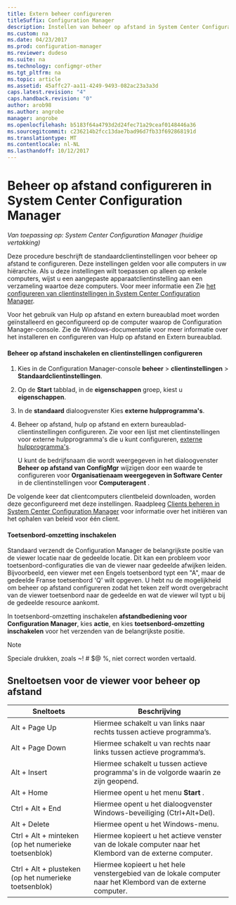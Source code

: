 ```yaml
---
title: Extern beheer configureren
titleSuffix: Configuration Manager
description: Instellen van beheer op afstand in System Center Configuration Manager.
ms.custom: na
ms.date: 04/23/2017
ms.prod: configuration-manager
ms.reviewer: dudeso
ms.suite: na
ms.technology: configmgr-other
ms.tgt_pltfrm: na
ms.topic: article
ms.assetid: 45affc27-aa11-4249-9493-082ac23a3a3d
caps.latest.revision: "4"
caps.handback.revision: "0"
author: arob98
ms.author: angrobe
manager: angrobe
ms.openlocfilehash: b5183f64a4793d2d24fec71a29ceaf0148446a36
ms.sourcegitcommit: c236214b2fcc13dae7bad96d7fb33f692868191d
ms.translationtype: MT
ms.contentlocale: nl-NL
ms.lasthandoff: 10/12/2017
---
```

# <a name="configuring-remote-control-in-system-center-configuration-manager"></a>Beheer op afstand configureren in System Center Configuration Manager

*Van toepassing op: System Center Configuration Manager (huidige vertakking)*

 Deze procedure beschrijft de standaardclientinstellingen voor beheer op afstand te configureren. Deze instellingen gelden voor alle computers in uw hiërarchie. Als u deze instellingen wilt toepassen op alleen op enkele computers, wijst u een aangepaste apparaatclientinstelling aan een verzameling waartoe deze computers. Voor meer informatie een Zie [het configureren van clientinstellingen in System Center Configuration Manager](../../../../core/clients/deploy/configure-client-settings.md). 

Voor het gebruik van Hulp op afstand en extern bureaublad moet worden geïnstalleerd en geconfigureerd op de computer waarop de Configuration Manager-console. Zie de Windows-documentatie voor meer informatie over het installeren en configureren van Hulp op afstand en Extern bureaublad.  

#### <a name="to-enable-remote-control-and-configure-client-settings"></a>Beheer op afstand inschakelen en clientinstellingen configureren  

1.  Kies in de Configuration Manager-console **beheer** > **clientinstellingen** > **Standaardclientinstellingen**.  

4.  Op de **Start** tabblad, in de **eigenschappen** groep, kiest u **eigenschappen**.  

5.  In de **standaard** dialoogvenster Kies **externe hulpprogramma's**.  

6.  Beheer op afstand, hulp op afstand en extern bureaublad-clientinstellingen configureren. Zie voor een lijst met clientinstellingen voor externe hulpprogramma's die u kunt configureren, [externe hulpprogramma's](../../../../core/clients/deploy/about-client-settings.md#remote-tools).  

    U kunt de bedrijfsnaam die wordt weergegeven in het dialoogvenster **Beheer op afstand van ConfigMgr** wijzigen door een waarde te configureren voor **Organisatienaam weergegeven in Software Center** in de clientinstellingen voor **Computeragent** .  

 De volgende keer dat clientcomputers clientbeleid downloaden, worden deze geconfigureerd met deze instellingen. Raadpleeg [Clients beheren in System Center Configuration Manager](../../../../core/clients/manage/manage-clients.md) voor informatie over het initiëren van het ophalen van beleid voor één client.  

#### <a name="enable-keyboard-translation"></a>Toetsenbord-omzetting inschakelen

Standaard verzendt de Configuration Manager de belangrijkste positie van de viewer locatie naar de gedeelde locatie. Dit kan een probleem voor toetsenbord-configuraties die van de viewer naar gedeelde afwijken leiden. Bijvoorbeeld, een viewer met een Engels toetsenbord typt een "A", maar de gedeelde Franse toetsenbord 'Q' wilt opgeven. U hebt nu de mogelijkheid om beheer op afstand configureren zodat het teken zelf wordt overgebracht van de viewer toetsenbord naar de gedeelde en wat de viewer wil typt u bij de gedeelde resource aankomt.

In toetsenbord-omzetting inschakelen **afstandbediening voor Configuration Manager**, kies **actie**, en kies **toetsenbord-omzetting inschakelen** voor het verzenden van de belangrijkste positie.

> [!NOTE]
>
> Speciale drukken, zoals ~! # $@ %, niet correct worden vertaald.


## <a name="keyboard-shortcuts-for-the-remote-control-viewer"></a>Sneltoetsen voor de viewer voor beheer op afstand

|Sneltoets|Beschrijving|  
|-----------------------|-----------------|  
|Alt + Page Up|Hiermee schakelt u van links naar rechts tussen actieve programma’s.|  
|Alt + Page Down|Hiermee schakelt u van rechts naar links tussen actieve programma’s.|  
|Alt + Insert|Hiermee schakelt u tussen actieve programma's in de volgorde waarin ze zijn geopend.|  
|Alt + Home|Hiermee opent u het menu **Start** .|  
|Ctrl + Alt + End|Hiermee opent u het dialoogvenster Windows-beveiliging (Ctrl+Alt+Del).|  
|Alt + Delete|Hiermee opent u het Windows-menu.|  
|Ctrl + Alt + minteken (op het numerieke toetsenblok)|Hiermee kopieert u het actieve venster van de lokale computer naar het Klembord van de externe computer.|  
|Ctrl + Alt + plusteken (op het numerieke toetsenblok)|Hiermee kopieert u het hele venstergebied van de lokale computer naar het Klembord van de externe computer.|  
